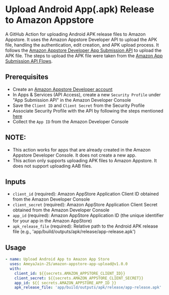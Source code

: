 # Upload Android App(.apk) Release to Amazon Appstore

A GitHub Action for uploading Android APK release files to Amazon Appstore. It uses the Amazon Appstore Developer API to upload the APK file, handling the authentication, edit creation, and APK upload process.
It follows the [Amazon Appstore Developer App Submission API](https://developer.amazon.com/docs/app-submission-api/overview.html) to upload the APK file.
The steps to upload the APK file were taken from the [Amazon App Submission API Flows](https://developer.amazon.com/docs/app-submission-api/flows.html).

## Prerequisites

- Create an [Amazon Appstore Developer account](https://developer.amazon.com/login.html)
- In Apps & Services (API Access), create a new `Security Profile` under "App Submission API" in the Amazon Developer Console
- Save the `Client ID` and `Client Secret` from the Security Profile
- Associate Security Profile with the API by following the steps mentioned [here](https://developer.amazon.com/docs/app-submission-api/overview.html#associate-security-profile)
- Collect the `App ID` from the Amazon Developer Console

## NOTE:
- This action works for apps that are already created in the Amazon Appstore Developer Console. It does not create a new app.
- This action only supports uploading APK files to Amazon Appstore. It does not support uploading AAB files.

## Inputs

- `client_id` (required): Amazon AppStore Application Client ID obtained from the Amazon Developer Console
- `client_secret` (required): Amazon AppStore Application Client Secret obtained from the Amazon Developer Console
- `app_id` (required): Amazon AppStore Application ID (the unique identifier for your app in the Amazon AppStore)
- `apk_release_file` (required): Relative path to the Android APK release file (e.g., 'app/build/outputs/apk/release/app-release.apk')


## Usage

```yaml
- name: Upload Android App to Amazon App Store
  uses: AmeyaJain-25/amazon-appstore-app-upload@v1.0.0
  with:
    client_id: ${{secrets.AMAZON_APPSTORE_CLIENT_ID}}
    client_secret: ${{secrets.AMAZON_APPSTORE_CLIENT_SECRET}}
    app_id: ${{ secrets.AMAZON_APPSTORE_APP_ID }}
    apk_release_file: 'app/build/outputs/apk/release/app-release.apk'
```
